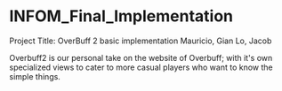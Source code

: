 # INFOM_Final_Implementation
Project Title: OverBuff 2 basic implementation
Mauricio, Gian
Lo, Jacob

Overbuff2 is our personal take on the website of Overbuff; with it's own specialized views to cater to more casual players who want to know the simple things.
